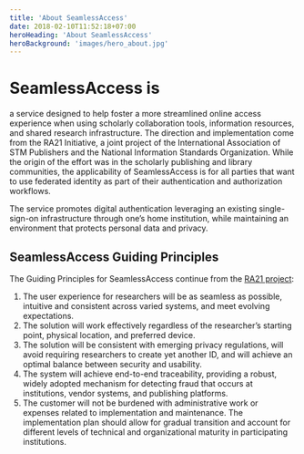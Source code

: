 ```yaml
---
title: 'About SeamlessAccess'
date: 2018-02-10T11:52:18+07:00
heroHeading: 'About SeamlessAccess'
heroBackground: 'images/hero_about.jpg'
---
```


# SeamlessAccess is 

a service designed to help foster a more streamlined online access experience when using scholarly collaboration tools, information resources, and shared research infrastructure. The direction and implementation come from the RA21 Initiative, a joint project of the International Association of STM Publishers and the National Information Standards Organization. While the origin of the effort was in the scholarly publishing and library communities, the applicability of SeamlessAccess is for all parties that want to use federated identity as part of their authentication and authorization workflows.

The service promotes digital authentication leveraging an existing single-sign-on infrastructure through one’s home institution, while maintaining an environment that protects personal data and privacy.

## SeamlessAccess Guiding Principles

The Guiding Principles for SeamlessAccess continue from the [RA21 project](https://ra21.org/index.php/what-is-ra21/):

1. The user experience for researchers will be as seamless as possible, intuitive and consistent across varied systems, and meet evolving expectations.
2. The solution will work effectively regardless of the researcher’s starting point, physical location, and preferred device.
3. The solution will be consistent with emerging privacy regulations, will avoid requiring researchers to create yet another ID, and will achieve an optimal balance between security and usability.
4. The system will achieve end-to-end traceability, providing a robust, widely adopted mechanism for detecting fraud that occurs at institutions, vendor systems, and publishing platforms.
5. The customer will not be burdened with administrative work or expenses related to implementation and maintenance. The implementation plan should allow for gradual transition and account for different levels of technical and organizational maturity in participating institutions.

